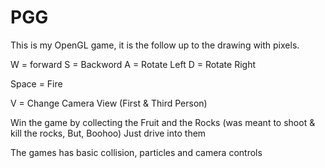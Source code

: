 # PGG
This is my OpenGL game, it is the follow up to the drawing with pixels.

W = forward
S = Backword
A = Rotate Left
D = Rotate Right

Space = Fire

V = Change Camera View (First & Third Person)

Win the game by collecting the Fruit and the Rocks (was meant to shoot & kill the rocks, But, Boohoo)
Just drive into them

The games has basic collision, particles and camera controls
